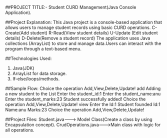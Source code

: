 ##PROJECT TITLE:- Student CURD Management(Java Console Application).

##Project Explanation:
This Java project is a console-based application that allows users to manage student records using basic CURD operations.
  C-Create(Add student)
  R-Read(View student details)
  U-Update (Edit student details)
  D-Delete(Remove a student record)
The application uses Java collections (ArrayList) to store and manage data.Users can interact with the program through a text-based menu.

##Technologies Used:
1) Java(JDK)
2) ArrayList for data storage.
3) If-else/loops/methods.

##Sample Flow:
Choice the operation Add,View,Delete,Update!
add
Adding a new student to the List
Enter the student_id:1
Enter the student_name:anu
Enter the student_marks:23
Student successfully added!
Choice the operation Add,View,Delete,Update!
view
Enter the Id:1
Student founded
Id:1
Name:anu
Marks:23
Choice the operation Add,View,Delete,Update!

##Project Files:
Student.java---> Model Class(Create a class by using Encapsulation concept).
CrudOperations.java--->Main class with logic for all operations.



 


